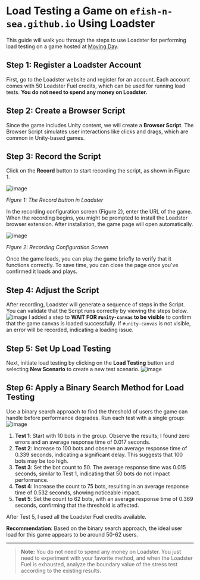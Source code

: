 # Load Testing a Game on `efish-n-sea.github.io` Using Loadster

This guide will walk you through the steps to use Loadster for performing load testing on a game hosted at [Moving Day](https://efish-n-sea.github.io/Pages/IDS/IDS.html).

## Step 1: Register a Loadster Account

First, go to the Loadster website and register for an account. Each account comes with 50 Loadster Fuel credits, which can be used for running load tests. **You do not need to spend any money on Loadster.**

## Step 2: Create a Browser Script

Since the game includes Unity content, we will create a **Browser Script**. The Browser Script simulates user interactions like clicks and drags, which are common in Unity-based games.

## Step 3: Record the Script

Click on the **Record** button to start recording the script, as shown in Figure 1.

![image](https://github.com/user-attachments/assets/d9533dbd-5d3c-4828-b2ba-9ab8d53e5f8c)

*Figure 1: The Record button in Loadster*

In the recording configuration screen (Figure 2), enter the URL of the game. When the recording begins, you might be prompted to install the Loadster browser extension. After installation, the game page will open automatically.

![image](https://github.com/user-attachments/assets/dceacf37-65ee-4570-acb9-649441ec0299)

*Figure 2: Recording Configuration Screen*

Once the game loads, you can play the game briefly to verify that it functions correctly. To save time, you can close the page once you've confirmed it loads and plays.

## Step 4: Adjust the Script

After recording, Loadster will generate a sequence of steps in the Script. You can validate that the Script runs correctly by viewing the steps below. 
![image](https://github.com/user-attachments/assets/4fca8a34-b421-4902-a9d0-1753d96d56bb)
I added a step to **WAIT FOR `#unity-canvas` to be visible** to confirm that the game canvas is loaded successfully. If `#unity-canvas` is not visible, an error will be recorded, indicating a loading issue.

## Step 5: Set Up Load Testing

Next, initiate load testing by clicking on the **Load Testing** button and selecting **New Scenario** to create a new test scenario.
![image](https://github.com/user-attachments/assets/8ffb9e5f-0e57-40c9-ab34-8297ad47d645)


## Step 6: Apply a Binary Search Method for Load Testing

Use a binary search approach to find the threshold of users the game can handle before performance degrades. Run each test with a single group:
![image](https://github.com/user-attachments/assets/d638298d-1271-422e-b1b2-d31ff8b65077)


1. **Test 1**: Start with 10 bots in the group. Observe the results; I found zero errors and an average response time of 0.017 seconds.
2. **Test 2**: Increase to 100 bots and observe an average response time of 0.339 seconds, indicating a significant delay. This suggests that 100 bots may be too high.
3. **Test 3**: Set the bot count to 50. The average response time was 0.015 seconds, similar to Test 1, indicating that 50 bots do not impact performance.
4. **Test 4**: Increase the count to 75 bots, resulting in an average response time of 0.532 seconds, showing noticeable impact.
5. **Test 5**: Set the count to 62 bots, with an average response time of 0.369 seconds, confirming that the threshold is affected.

After Test 5, I used all the Loadster Fuel credits available.

**Recommendation**: Based on the binary search approach, the ideal user load for this game appears to be around 50-62 users.

---

> **Note:** You do not need to spend any money on Loadster. You just need to experiment with your favorite method, and when the Loadster Fuel is exhausted, analyze the boundary value of the stress test according to the existing results.

